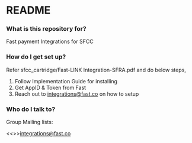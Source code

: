 # README #


### What is this repository for? ###

Fast payment Integrations for SFCC

### How do I get set up? ###

Refer sfcc_cartridge/Fast-LINK Integration-SFRA.pdf and do below steps,

1. Follow Implementation Guide for installing
2. Get AppID & Token from Fast
3. Reach out to integrations@fast.co on how to setup

### Who do I talk to? ###

Group Mailing lists: 

<<>>integrations@fast.co


